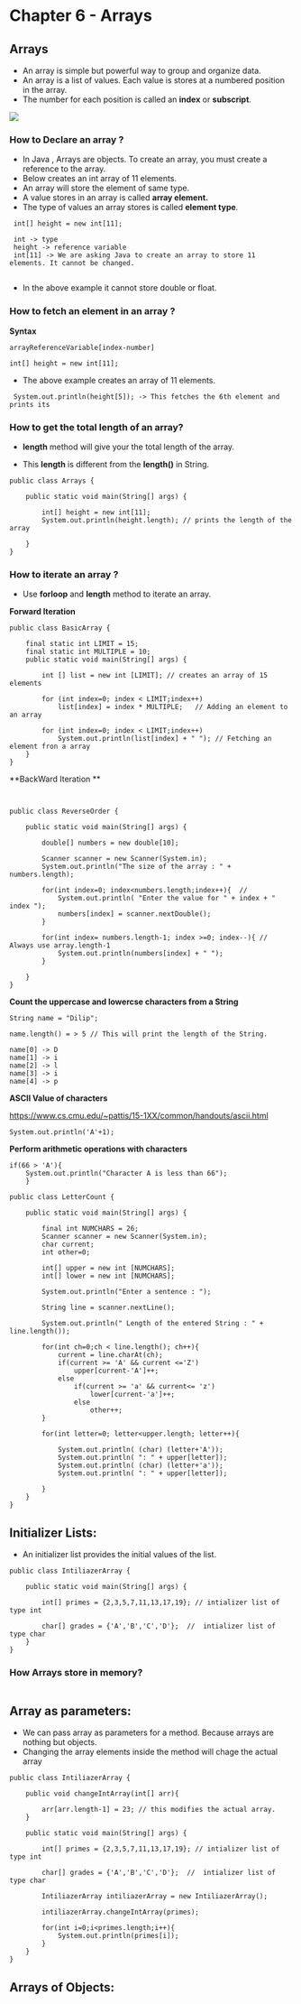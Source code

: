 # Chapter 6 - Arrays

## Arrays
-   An array is simple but powerful way to group and organize data.
-   An array is a list of values. Each value is stores at a numbered position in the array.
-   The number for each position is called an **index** or **subscript**.


![](https://github.com/dsaish3/Java-Training/blob/master/images/java-arrays-1.png)


### How to Declare an array ?

-   In Java , Arrays are objects. To create an array, you must create a reference to the array.
-   Below creates an int array of 11 elements.
-   An array will store the element of same type. 
-   A value stores in an array is called **array element.** 
-   The type of values an array stores is called **element type**.
```aidl
 int[] height = new int[11];
 
 int -> type
 height -> reference variable
 int[11] -> We are asking Java to create an array to store 11 elements. It cannot be changed.
 
```
-   In the above example it cannot store double or float.



### How to fetch an element in an array ?

**Syntax**

```aidl
arrayReferenceVariable[index-number]
```

```
int[] height = new int[11];
```
-   The above example creates an array of 11 elements.

```aidl
 System.out.println(height[5]); -> This fetches the 6th element and prints its
```

### How to get the total length of an array?

-  **length** method will give your the total length of the array.

-   This **length** is different from the **length()** in String.

```aidl
public class Arrays {

    public static void main(String[] args) {

        int[] height = new int[11];
        System.out.println(height.length); // prints the length of the array

    }
}
```
### How to iterate an array ?

-   Use **forloop** and **length** method to iterate an array.

**Forward Iteration**
```
public class BasicArray {

    final static int LIMIT = 15;
    final static int MULTIPLE = 10;
    public static void main(String[] args) {

        int [] list = new int [LIMIT]; // creates an array of 15 elements

        for (int index=0; index < LIMIT;index++)
            list[index] = index * MULTIPLE;   // Adding an element to an array

        for (int index=0; index < LIMIT;index++)
            System.out.println(list[index] + " "); // Fetching an element fron a array
    }
}
```

**BackWard Iteration **

```aidl


public class ReverseOrder {

    public static void main(String[] args) {

        double[] numbers = new double[10];

        Scanner scanner = new Scanner(System.in);
        System.out.println("The size of the array : " + numbers.length);

        for(int index=0; index<numbers.length;index++){  //
            System.out.println( "Enter the value for " + index + " index ");
            numbers[index] = scanner.nextDouble();
        }

        for(int index= numbers.length-1; index >=0; index--){ // Always use array.length-1
            System.out.println(numbers[index] + " ");
        }
        
    }
}

```

**Count the uppercase and lowercse characters from a String**

```aidl
String name = "Dilip";

name.length() = > 5 // This will print the length of the String.

name[0] -> D
name[1] -> i
name[2] -> l
name[3] -> i
name[4] -> p
```
**ASCII Value of characters**

https://www.cs.cmu.edu/~pattis/15-1XX/common/handouts/ascii.html

```
System.out.println('A'+1);
```
**Perform arithmetic operations with characters**
```aidl
if(66 > 'A'){
    System.out.println("Character A is less than 66");
    }

```

```aidl
public class LetterCount {

    public static void main(String[] args) {

        final int NUMCHARS = 26;
        Scanner scanner = new Scanner(System.in);
        char current;
        int other=0;

        int[] upper = new int [NUMCHARS];
        int[] lower = new int [NUMCHARS];

        System.out.println("Enter a sentence : ");

        String line = scanner.nextLine();

        System.out.println(" Length of the entered String : " + line.length());

        for(int ch=0;ch < line.length(); ch++){
            current = line.charAt(ch);
            if(current >= 'A' && current <='Z')
                upper[current-'A']++;
            else
                if(current >= 'a' && current<= 'z')
                    lower[current-'a']++;
                else
                    other++;
        }

        for(int letter=0; letter<upper.length; letter++){

            System.out.println( (char) (letter+'A'));
            System.out.println( ": " + upper[letter]);
            System.out.println( (char) (letter+'a'));
            System.out.println( ": " + upper[letter]);

        }
    }
}
```

## Initializer Lists:

-   An initializer list provides the initial values of the list.

```aidl
public class IntiliazerArray {

    public static void main(String[] args) {

        int[] primes = {2,3,5,7,11,13,17,19}; // intializer list of type int

        char[] grades = {'A','B','C','D'};  //  intializer list of type char
    }
}
```

### How Arrays store in memory?

```aidl

```

## Array as parameters:

-   We can pass array as parameters for a method. Because arrays are nothing but objects.
-   Changing the array elements inside the method will chage the actual array

```aidl
public class IntiliazerArray {

    public void changeIntArray(int[] arr){

        arr[arr.length-1] = 23; // this modifies the actual array.
    }

    public static void main(String[] args) {

        int[] primes = {2,3,5,7,11,13,17,19}; // intializer list of type int

        char[] grades = {'A','B','C','D'};  //  intializer list of type char

        IntiliazerArray intiliazerArray = new IntiliazerArray();

        intiliazerArray.changeIntArray(primes);

        for(int i=0;i<primes.length;i++){
            System.out.println(primes[i]);
        }
    }
}

```

## Arrays of Objects:

